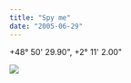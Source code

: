 ```yaml
---
title: "Spy me"
date: "2005-06-29"
---
```


+48° 50' 29.90", +2° 11' 2.00"

[![](images/satellitegarches.jpg)](http://maps.google.com/maps?q=48%C2%B0%2050%27%2029.90%22%202%C2%B0%2011%27%202.00%22&t=k&hl=en)
